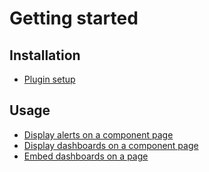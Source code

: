 # Getting started

## Installation

* [Plugin setup](setup.md)

## Usage

* [Display alerts on a component page](alerts-on-component-page.md)
* [Display dashboards on a component page](dashboards-on-component-page.md)
* [Embed dashboards on a page](embed-dashboards-on-page.md)
